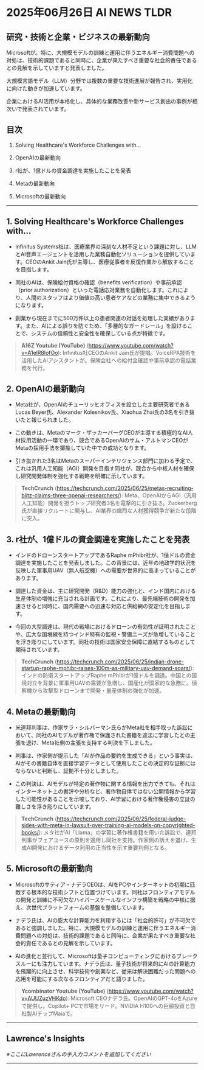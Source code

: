 # 2025年06月26日 AI NEWS TLDR

## 研究・技術と企業・ビジネスの最新動向

Microsoftが。特に、大規模モデルの訓練と運用に伴うエネルギー消費問題への対処は、技術的課題であると同時に、企業が果たすべき重要な社会的責任であるとの見解を示していますと発表しました。

大規模言語モデル（LLM）分野では複数の重要な技術進展が報告され、実用化に向けた動きが加速しています。

企業におけるAI活用が本格化し、具体的な業務改善や新サービス創出の事例が相次いで発表されています。

## 目次

1. Solving Healthcare's Workforce Challenges with…

2. OpenAIの最新動向

3. r社が、1億ドルの資金調達を実施したことを発表

4. Metaの最新動向

5. Microsoftの最新動向

---

## 1. Solving Healthcare's Workforce Challenges with…

- Infinitus Systems社は、医療業界の深刻な人材不足という課題に対し、LLMとAI音声エージェントを活用した業務自動化ソリューションを提供しています。CEOのAnkit Jain氏が主導し、医療従事者を反復作業から解放することを目指します。

- 同社のAIは、保険給付資格の確認（benefits verification）や事前承認（prior authorization）といった電話応対業務を自動化します。これにより、人間のスタッフはより価値の高い患者ケアなどの業務に集中できるようになります。

- 創業から現在までに500万件以上の患者関連の対話を処理した実績があります。また、AIによる誤りを防ぐため、「多層的なガードレール」を設けることで、システムの信頼性と安全性を確保している点が特徴です。

> **A16Z Youtube (YouTube)** (https://www.youtube.com/watch?v=A1elR8lofOo): Infinitus社CEOのAnkit Jain氏が提唱。VoiceRPA技術を活用したAIアシスタントが。保険会社への給付金確認や事前承認の電話業務を代行。

## 2. OpenAIの最新動向

- Meta社が、OpenAIのチューリッヒオフィスを設立した主要研究者であるLucas Beyer氏、Alexander Kolesnikov氏、Xiaohua Zhai氏の3名を引き抜いたと報じられました。

- この動きは、Metaのマーク・ザッカーバーグCEOが主導する積極的なAI人材採用活動の一環であり、競合であるOpenAIのサム・アルトマンCEOがMetaの採用手法を揶揄していた中での成功となります。

- 引き抜かれた3名はMetaのスーパーインテリジェンス部門に加わる予定で、これは汎用人工知能（AGI）開発を目指す同社が、競合から中核人材を確保し研究開発体制を強化する戦略を明確に示しています。

> **TechCrunch** (https://techcrunch.com/2025/06/25/metas-recruiting-blitz-claims-three-openai-researchers/): Meta、OpenAIからAGI（汎用人工知能）開発を担うトップ研究者3名を電撃的に引き抜き。Zuckerberg氏が直接リクルートに関与し、AI業界の熾烈な人材獲得競争が新たな段階に突入。

## 3. r社が、1億ドルの資金調達を実施したことを発表

- インドのドローンスタートアップであるRaphe mPhibr社が、1億ドルの資金調達を実施したことを発表しました。この背景には、近年の地政学的状況を反映した軍事用UAV（無人航空機）への需要が世界的に高まっていることがあります。

- 調達した資金は、主に研究開発（R&D）能力の強化と、インド国内における生産体制の増強に充当される計画です。これにより、最先端技術の開発を加速させると同時に、国内需要への迅速な対応と供給網の安定化を目指します。

- 今回の大型調達は、現代の戦場におけるドローンの有効性が証明されたことや、広大な国境線を持つインド特有の監視・警備ニーズが急増していることを浮き彫りにしています。同社の技術は国家安全保障に直結するものとして期待されています。

> **TechCrunch** (https://techcrunch.com/2025/06/25/indian-drone-startup-raphe-mphibr-raises-100m-as-military-uav-demand-soars/): インドの防衛スタートアップRaphe mPhibrが1億ドルを調達。中国との国境対立を背景に軍事用UAVの需要が急増し、国産化が国家的な急務に。偵察機から攻撃型ドローンまで開発・量産体制の強化が加速。

## 4. Metaの最新動向

- 米連邦判事は、作家サラ・シルバーマン氏らがMeta社を相手取った訴訟において、同社のAIモデルが著作権で保護された書籍を違法に学習したとの主張を退け、Meta社側の主張を支持する判決を下しました。

- 判事は、作家側が提示した「AIが作品の要約を生成できる」という事実は、AIがその書籍自体を直接学習データとして使用したことの決定的な証拠にはならないと判断し、証拠不十分としました。

- この判決は、AIモデルが特定の著作物に関する情報を出力できても、それはインターネット上の書評や分析など、著作物自体ではない公開情報から学習した可能性があることを示唆しており、AI学習における著作権侵害の立証の難しさを浮き彫りにしています。

> **TechCrunch** (https://techcrunch.com/2025/06/25/federal-judge-sides-with-meta-in-lawsuit-over-training-ai-models-on-copyrighted-books/): メタ社がAI「Llama」の学習に著作権書籍を用いた訴訟で、連邦判事がフェアユースの原則を適用し同社を支持。作家側の訴えを退け、生成AI開発におけるデータ利用の正当性を示す重要判例となる。

## 5. Microsoftの最新動向

- Microsoftのサティア・ナデラCEOは、AIをPCやインターネットの初期に匹敵する根本的な技術シフトと位置づけています。同社はフロンティアモデルの開発と訓練に不可欠なハイパースケールなインフラ構築を戦略の中核に据え、次世代プラットフォームの基盤を整備しています。

- ナデラ氏は、AIの膨大な計算能力を利用するには「社会的許可」が不可欠であると強調しました。特に、大規模モデルの訓練と運用に伴うエネルギー消費問題への対処は、技術的課題であると同時に、企業が果たすべき重要な社会的責任であるとの見解を示しています。

- AIの進化と並行して、Microsoftは量子コンピューティングにおけるブレークスルーにも注力しています。ナデラ氏は、量子技術が将来的にAIの計算能力を飛躍的に向上させ、科学技術や創薬など、従来は解決困難だった問題への応用を可能にする次なるフロンティアだと語りました。

> **Ycombinator Youtube (YouTube)** (https://www.youtube.com/watch?v=AUUZuzVHKdo): Microsoft CEOナデラ氏。OpenAIのGPT-4oをAzureで提供し。Copilot+ PCで市場をリード。NVIDIA H100への巨額投資と自社製AIチップMaiaで。

---

## Lawrence's Insights

*※ここにLawrenceさんの手入力コメントを追加してください*

---
